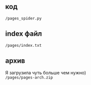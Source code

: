 ## код

`/pages_spider.py`

## index файл

`/pages/index.txt`

## архив

Я загрузила чуть больше чем нужно)
<br/>
`/pages/pages-arch.zip`